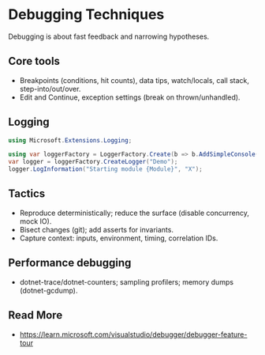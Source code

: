 # Debugging Techniques

Debugging is about fast feedback and narrowing hypotheses.

## Core tools
- Breakpoints (conditions, hit counts), data tips, watch/locals, call stack, step-into/out/over.
- Edit and Continue, exception settings (break on thrown/unhandled).

## Logging
```csharp
using Microsoft.Extensions.Logging;

using var loggerFactory = LoggerFactory.Create(b => b.AddSimpleConsole().SetMinimumLevel(LogLevel.Debug));
var logger = loggerFactory.CreateLogger("Demo");
logger.LogInformation("Starting module {Module}", "X");
```

## Tactics
- Reproduce deterministically; reduce the surface (disable concurrency, mock IO).
- Bisect changes (git); add asserts for invariants.
- Capture context: inputs, environment, timing, correlation IDs.

## Performance debugging
- dotnet-trace/dotnet-counters; sampling profilers; memory dumps (dotnet-gcdump).

## Read More
- https://learn.microsoft.com/visualstudio/debugger/debugger-feature-tour
